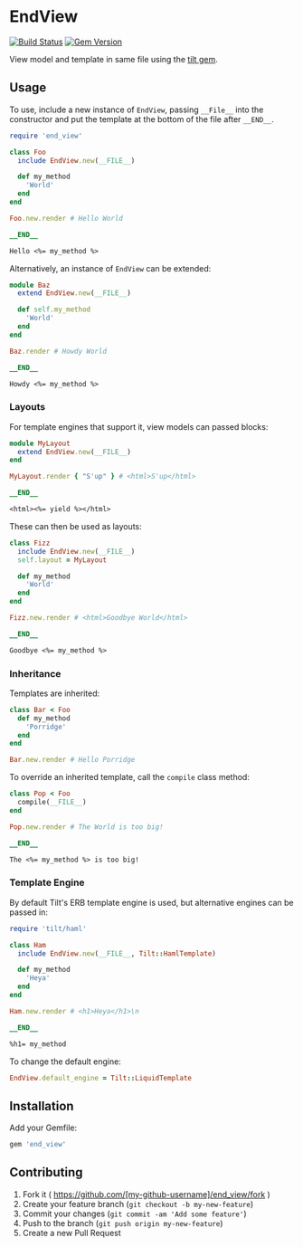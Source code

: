 # EndView

[![Build Status](https://travis-ci.org/mushishi78/end_view.svg?branch=master)](https://travis-ci.org/mushishi78/end_view)
[![Gem Version](https://badge.fury.io/rb/endview.svg)](http://badge.fury.io/rb/endview)

View model and template in same file using the [tilt gem](https://github.com/rtomayko/tilt).

## Usage

To use, include a new instance of `EndView`, passing `__File__` into the constructor and put the template at the bottom of the file after `__END__`.

``` ruby
require 'end_view'

class Foo
  include EndView.new(__FILE__)

  def my_method
    'World'
  end
end

Foo.new.render # Hello World

__END__

Hello <%= my_method %>
```

Alternatively, an instance of `EndView` can be extended:

``` ruby
module Baz
  extend EndView.new(__FILE__)

  def self.my_method
    'World'
  end
end

Baz.render # Howdy World

__END__

Howdy <%= my_method %>
```

### Layouts

For template engines that support it, view models can passed blocks:

``` ruby
module MyLayout
  extend EndView.new(__FILE__)
end

MyLayout.render { "S'up" } # <html>S'up</html>

__END__

<html><%= yield %></html>
```

These can then be used as layouts:

``` ruby
class Fizz
  include EndView.new(__FILE__)
  self.layout = MyLayout

  def my_method
    'World'
  end
end

Fizz.new.render # <html>Goodbye World</html>

__END__

Goodbye <%= my_method %>
```

### Inheritance

Templates are inherited:

``` ruby
class Bar < Foo
  def my_method
    'Porridge'
  end
end

Bar.new.render # Hello Porridge
```

To override an inherited template, call the `compile` class method:

``` ruby
class Pop < Foo
  compile(__FILE__)
end

Pop.new.render # The World is too big!

__END__

The <%= my_method %> is too big!
```

### Template Engine

By default Tilt's ERB template engine is used, but alternative engines can be passed in:

``` ruby
require 'tilt/haml'

class Ham
  include EndView.new(__FILE__, Tilt::HamlTemplate)

  def my_method
    'Heya'
  end
end

Ham.new.render # <h1>Heya</h1>\n

__END__

%h1= my_method
```

To change the default engine:

``` ruby
EndView.default_engine = Tilt::LiquidTemplate
```

## Installation

Add your Gemfile:

```ruby
gem 'end_view'
```

## Contributing

1. Fork it ( https://github.com/[my-github-username]/end_view/fork )
2. Create your feature branch (`git checkout -b my-new-feature`)
3. Commit your changes (`git commit -am 'Add some feature'`)
4. Push to the branch (`git push origin my-new-feature`)
5. Create a new Pull Request

